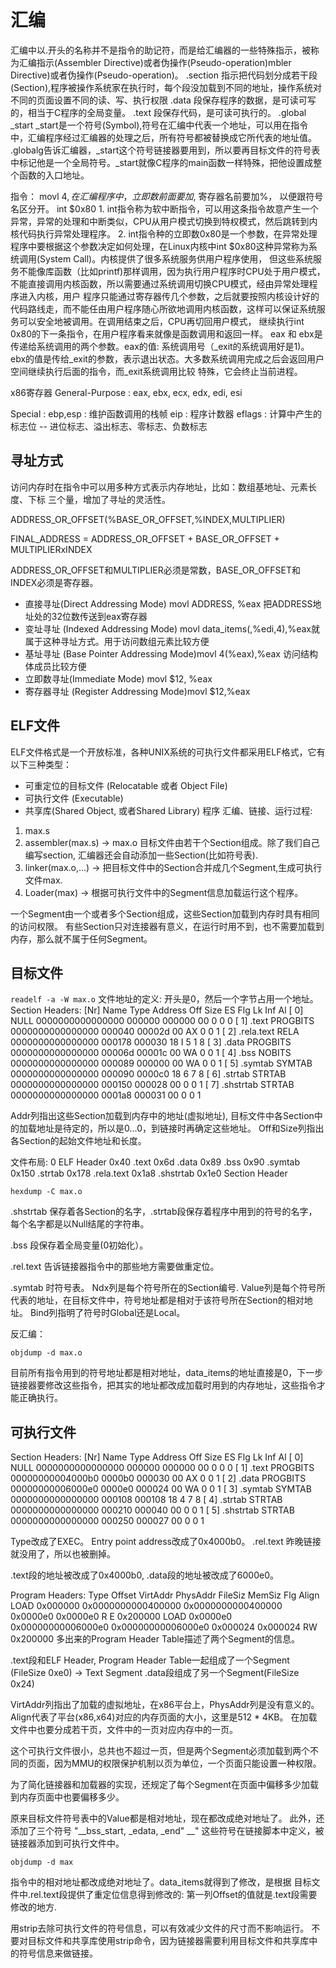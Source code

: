 # 汇编
汇编中以.开头的名称并不是指令的助记符，而是给汇编器的一些特殊指示，被称为汇编指示(Assembler Directive)或者伪操作(Pseudo-operation)mbler Directive)或者伪操作(Pseudo-operation)。
.section 指示把代码划分成若干段(Section),程序被操作系统家在执行时，每个段没加载到不同的地址，操作系统对不同的页面设置不同的读、写、执行权限
	.data 段保存程序的数据，是可读可写的，相当于C程序的全局变量。
	.text 段保存代码，是可读可执行的。
		.global _start _start是一个符号(Symbol),符号在汇编中代表一个地址，可以用在指令中，汇编程序经过汇编器的处理之后，所有符号都被替换成它所代表的地址值。
					   	.globalg告诉汇编器，_start这个符号链接器要用到，所以要再目标文件的符号表中标记他是一个全局符号。_start就像C程序的main函数一样特殊，把他设置成整个函数的入口地址。

指令：
	movl $4,%ebx 这条指令要求CPU内部产生一个数字1，并保存到eax寄存器种。mov的后缀l表示long，说明是32bit的传送指令。这条指令不要求CPU读内存，1这个数是在CPU内部产生的，称为立即数(Immediate)。
				 在汇编程序中，立即数前面要加$, 寄存器名前要加%， 以便跟符号名区分开。
	int $0x80    1. int指令称为软中断指令，可以用这条指令故意产生一个异常，异常的处理和中断类似，CPU从用户模式切换到特权模式，然后跳转到内核代码执行异常处理程序。
				 2. int指令种的立即数0x80是一个参数，在异常处理程序中要根据这个参数决定如何处理，在Linux内核中int $0x80这种异常称为系统调用(System Call)。内核提供了很多系统服务供用户程序使用，
					但这些系统服务不能像库函数（比如printf)那样调用，因为执行用户程序时CPU处于用户模式，不能直接调用内核函数，所以需要通过系统调用切换CPU模式，经由异常处理程序进入内核，用户
					程序只能通过寄存器传几个参数，之后就要按照内核设计好的代码路线走，而不能任由用户程序随心所欲地调用内核函数，这样可以保证系统服务可以安全地被调用。在调用结束之后，CPU再切回用户模式，
					继续执行int 0x80的下一条指令，在用户程序看来就像是函数调用和返回一样。
	eax 和 ebx是传递给系统调用的两个参数。eax的值: 系统调用号（_exit的系统调用好是1)。 ebx的值是传给_exit的参数，表示退出状态。大多数系统调用完成之后会返回用户空间继续执行后面的指令，而_exit系统调用比较
	特殊，它会终止当前进程。


x86寄存器
General-Purpose : eax, ebx, ecx, edx, edi, esi

Special : 
	ebp,esp : 维护函数调用的栈帧
	eip     : 程序计数器
	eflags	: 计算中产生的标志位 -- 进位标志、溢出标志、零标志、负数标志


## 寻址方式
访问内存时在指令中可以用多种方式表示内存地址，比如：数组基地址、元素长度、下标 三个量，增加了寻址的灵活性。

ADDRESS_OR_OFFSET(%BASE_OR_OFFSET,%INDEX,MULTIPLIER)

FINAL_ADDRESS = ADDRESS_OR_OFFSET + BASE_OR_OFFSET + MULTIPLIERxINDEX

ADDRESS_OR_OFFSET和MULTIPLIER必须是常数，BASE_OR_OFFSET和INDEX必须是寄存器。

- 直接寻址(Direct Addressing Mode) movl ADDRESS, %eax 把ADDRESS地址处的32位数传送到eax寄存器
- 变址寻址 (Indexed Addressing Mode)	movl data_items(,%edi,4),%eax就属于这种寻址方式。用于访问数组元素比较方便 
- 基址寻址 (Base Pointer Addressing Mode)movl 4(%eax),%eax 访问结构体成员比较方便
- 立即数寻址(Immediate Mode) movl $12, %eax
- 寄存器寻址 (Register Addressing Mode)movl $12,%eax


## ELF文件
ELF文件格式是一个开放标准，各种UNIX系统的可执行文件都采用ELF格式，它有以下三种类型：
- 可重定位的目标文件 (Relocatable 或者 Object File)
- 可执行文件 (Executable)
- 共享库(Shared Object, 或者Shared Library)
程序 汇编、链接、运行过程:
1. max.s
2. assembler(max.s) -> max.o 目标文件由若干个Section组成。除了我们自己编写section, 汇编器还会自动添加一些Section(比如符号表).
3. linker(max.o,...) -> 把目标文件中的Section合并成几个Segment,生成可执行文件max.
4. Loader(max) -> 根据可执行文件中的Segment信息加载运行这个程序。

一个Segment由一个或者多个Section组成，这些Section加载到内存时具有相同的访问权限。
有些Section只对连接器有意义，在运行时用不到，也不需要加载到内存，那么就不属于任何Segment。

## 目标文件
`
readelf -a -W max.o
`
文件地址的定义: 开头是0，然后一个字节占用一个地址。
Section Headers:
  [Nr] Name              Type            Address          Off    Size   ES Flg Lk Inf Al
  [ 0]                   NULL            0000000000000000 000000 000000 00      0   0  0
  [ 1] .text             PROGBITS        0000000000000000 000040 00002d 00  AX  0   0  1
  [ 2] .rela.text        RELA            0000000000000000 000178 000030 18   I  5   1  8
  [ 3] .data             PROGBITS        0000000000000000 00006d 00001c 00  WA  0   0  1
  [ 4] .bss              NOBITS          0000000000000000 000089 000000 00  WA  0   0  1
  [ 5] .symtab           SYMTAB          0000000000000000 000090 0000c0 18      6   7  8
  [ 6] .strtab           STRTAB          0000000000000000 000150 000028 00      0   0  1
  [ 7] .shstrtab         STRTAB          0000000000000000 0001a8 000031 00      0   0  1

Addr列指出这些Section加载到内存中的地址(虚拟地址), 目标文件中各Section中的加载地址是待定的，所以是0...0，到链接时再确定这些地址。
Off和Size列指出各Section的起始文件地址和长度。

文件布局:
0		ELF Header
0x40	.text
0x6d	.data
0x89	.bss
0x90	.symtab 
0x150	.strtab
0x178	.rela.text
0x1a8	.shstrtab
0x1e0	Section Header

`
hexdump -C max.o
`

.shstrtab 保存着各Section的名字，.strtab段保存着程序中用到的符号的名字，每个名字都是以Null结尾的字符串。

.bss 段保存着全局变量(0初始化）。

.rel.text 告诉链接器指令中的那些地方需要做重定位。

.symtab 时符号表。 Ndx列是每个符号所在的Section编号. Value列是每个符号所代表的地址，在目标文件中，符号地址都是相对于该符号所在Section的相对地址。 Bind列指明了符号时Global还是Local。

反汇编：
```
objdump -d max.o
```
目前所有指令用到的符号地址都是相对地址，data_items的地址直接是0，下一步链接器要修改这些指令，把其实的地址都改成加载时用到的内存地址，这些指令才能正确执行。

## 可执行文件

Section Headers:
  [Nr] Name              Type            Address          Off    Size   ES Flg Lk Inf Al
  [ 0]                   NULL            0000000000000000 000000 000000 00      0   0  0
  [ 1] .text             PROGBITS        00000000004000b0 0000b0 000030 00  AX  0   0  1
  [ 2] .data             PROGBITS        00000000006000e0 0000e0 000024 00  WA  0   0  1
  [ 3] .symtab           SYMTAB          0000000000000000 000108 000108 18      4   7  8
  [ 4] .strtab           STRTAB          0000000000000000 000210 000040 00      0   0  1
  [ 5] .shstrtab         STRTAB          0000000000000000 000250 000027 00      0   0  1

Type改成了EXEC。
Entry point address改成了0x4000b0。
.rel.text 昨晚链接就没用了，所以也被删掉。


.text段的地址被改成了0x4000b0, .data段的地址被改成了6000e0。


Program Headers:
  Type           Offset   VirtAddr           PhysAddr           FileSiz  MemSiz   Flg Align
  LOAD           0x000000 0x0000000000400000 0x0000000000400000 0x0000e0 0x0000e0 R E 0x200000
  LOAD           0x0000e0 0x00000000006000e0 0x00000000006000e0 0x000024 0x000024 RW  0x200000
多出来的Program Header Table描述了两个Segment的信息。

.text段和ELF Header, Program Header Table一起组成了一个Segment (FileSize 0xe0) -> Text Segment
.data段组成了另一个Segment(FileSize 0x24)

VirtAddr列指出了加载的虚拟地址，在x86平台上，PhysAddr列是没有意义的。
Align代表了平台(x86,x64)对应的内存页面的大小，这里是512 * 4KB。
在加载文件中也要分成若干页，文件中的一页对应内存中的一页。

这个可执行文件很小，总共也不超过一页，但是两个Segment必须加载到两个不同的页面，因为MMU的权限保护机制以页为单位，一个页面只能设置一种权限。

为了简化链接器和加载器的实现，还规定了每个Segment在页面中偏移多少加载到内存页面中也要偏移多少。

原来目标文件符号表中的Value都是相对地址，现在都改成绝对地址了。
此外，还添加了三个符号 "__bss_start, _edata, _end"  __"
这些符号在链接脚本中定义，被链接器添加到可执行文件中。

```
objdump -d max
```

指令中的相对地址都改成绝对地址了。data_items就得到了修改，是根据 目标文件中.rel.text段提供了重定位信息得到修改的: 第一列Offset的值就是.text段需要修改的地方.

用strip去除可执行文件的符号信息，可以有效减少文件的尺寸而不影响运行。
不要对目标文件和共享库使用strip命令，因为链接器需要利用目标文件和共享库中的符号信息来做链接。

